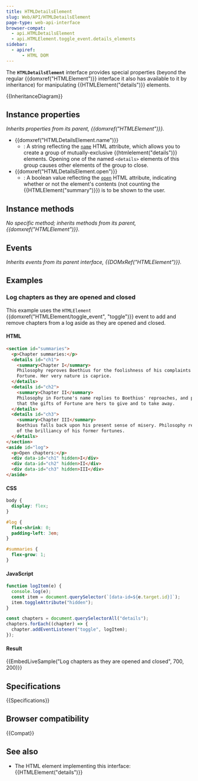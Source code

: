 ```yaml
---
title: HTMLDetailsElement
slug: Web/API/HTMLDetailsElement
page-type: web-api-interface
browser-compat:
  - api.HTMLDetailsElement
  - api.HTMLElement.toggle_event.details_elements
sidebar:
  - apiref:
      - HTML DOM
---
```


The **`HTMLDetailsElement`** interface provides special properties (beyond the regular {{domxref("HTMLElement")}} interface it also has available to it by inheritance) for manipulating {{HTMLElement("details")}} elements.

{{InheritanceDiagram}}

## Instance properties

_Inherits properties from its parent, {{domxref("HTMLElement")}}._

- {{domxref("HTMLDetailsElement.name")}}
  - : A string reflecting the [`name`](/en-US/docs/Web/HTML/Reference/Elements/details#name) HTML attribute, which allows you to create a group of mutually-exclusive {{htmlelement("details")}} elements. Opening one of the named `<details>` elements of this group causes other elements of the group to close.
- {{domxref("HTMLDetailsElement.open")}}
  - : A boolean value reflecting the [`open`](/en-US/docs/Web/HTML/Reference/Elements/details#open) HTML attribute, indicating whether or not the element's contents (not counting the {{HTMLElement("summary")}}) is to be shown to the user.

## Instance methods

_No specific method; inherits methods from its parent, {{domxref("HTMLElement")}}._

## Events

_Inherits events from its parent interface, {{DOMxRef("HTMLElement")}}._

## Examples

### Log chapters as they are opened and closed

This example uses the `HTMLElement` {{domxref("HTMLElement/toggle_event", "toggle")}} event to add and remove chapters from a log aside as they are opened and closed.

#### HTML

```html
<section id="summaries">
  <p>Chapter summaries:</p>
  <details id="ch1">
    <summary>Chapter I</summary>
    Philosophy reproves Boethius for the foolishness of his complaints against
    Fortune. Her very nature is caprice.
  </details>
  <details id="ch2">
    <summary>Chapter II</summary>
    Philosophy in Fortune's name replies to Boethius' reproaches, and proves
    that the gifts of Fortune are hers to give and to take away.
  </details>
  <details id="ch3">
    <summary>Chapter III</summary>
    Boethius falls back upon his present sense of misery. Philosophy reminds him
    of the brilliancy of his former fortunes.
  </details>
</section>
<aside id="log">
  <p>Open chapters:</p>
  <div data-id="ch1" hidden>I</div>
  <div data-id="ch2" hidden>II</div>
  <div data-id="ch3" hidden>III</div>
</aside>
```

#### CSS

```css
body {
  display: flex;
}

#log {
  flex-shrink: 0;
  padding-left: 3em;
}

#summaries {
  flex-grow: 1;
}
```

#### JavaScript

```js
function logItem(e) {
  console.log(e);
  const item = document.querySelector(`[data-id=${e.target.id}]`);
  item.toggleAttribute("hidden");
}

const chapters = document.querySelectorAll("details");
chapters.forEach((chapter) => {
  chapter.addEventListener("toggle", logItem);
});
```

#### Result

{{EmbedLiveSample("Log chapters as they are opened and closed", 700, 200)}}

## Specifications

{{Specifications}}

## Browser compatibility

{{Compat}}

## See also

- The HTML element implementing this interface: {{HTMLElement("details")}}
